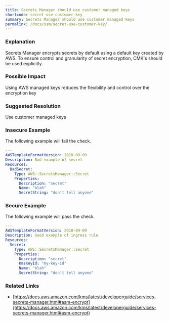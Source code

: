 ```yaml
---
title: Secrets Manager should use customer managed keys
shortcode: secret-use-customer-key
summary: Secrets Manager should use customer managed keys 
permalink: /docs/ssm/secret-use-customer-key/
---
```


### Explanation

Secrets Manager encrypts secrets by default using a default key created by AWS. To ensure control and granularity of secret encryption, CMK's should be used explicitly.

### Possible Impact
Using AWS managed keys reduces the flexibility and control over the encryption key

### Suggested Resolution
Use customer managed keys


### Insecure Example

The following example will fail the  check.

```yaml
---
AWSTemplateFormatVersion: 2010-09-09
Description: Bad example of secret
Resources:
  BadSecret:
    Type: AWS::SecretsManager::Secret
    Properties:
      Description: "secret"
      Name: "blah"
      SecretString: "don't tell anyone"

```



### Secure Example

The following example will pass the  check.

```yaml
---
AWSTemplateFormatVersion: 2010-09-09
Description: Good example of ingress rule
Resources:
  Secret:
    Type: AWS::SecretsManager::Secret
    Properties:
      Description: "secret"
      KmsKeyId: "my-key-id"
      Name: "blah"
      SecretString: "don't tell anyone"

```




### Related Links


- [https://docs.aws.amazon.com/kms/latest/developerguide/services-secrets-manager.html#asm-encrypt](https://docs.aws.amazon.com/kms/latest/developerguide/services-secrets-manager.html#asm-encrypt)


